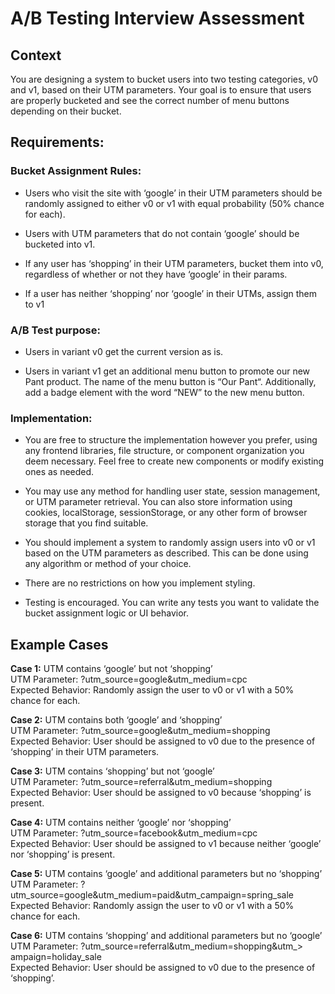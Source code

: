 # A/B Testing Interview Assessment

## Context

You are designing a system to bucket users into two testing categories, v0 and v1, based on their UTM parameters. Your goal is to ensure that users are properly bucketed and see the correct number of menu buttons depending on their bucket.

## Requirements:

### Bucket Assignment Rules:

- Users who visit the site with ‘google’ in their UTM parameters should be randomly assigned to either v0 or v1 with equal probability (50% chance for each).

- Users with UTM parameters that do not contain ‘google’ should be bucketed into v1.

- If any user has ‘shopping’ in their UTM parameters, bucket them into v0, regardless of whether or not they have ‘google’ in their params.

- If a user has neither ‘shopping’ nor ‘google’ in their UTMs, assign them to v1

### A/B Test purpose:

- Users in variant v0 get the current version as is.

- Users in variant v1 get an additional menu button to promote our new Pant product. The name of the menu button is “Our Pant“. Additionally, add a badge element with the word “NEW” to the new menu button.

### Implementation:

- You are free to structure the implementation however you prefer, using any frontend libraries, file structure, or component organization you deem necessary. Feel free to create new components or modify existing ones as needed.

- You may use any method for handling user state, session management, or UTM parameter retrieval. You can also store information using cookies, localStorage, sessionStorage, or any other form of browser storage that you find suitable.

- You should implement a system to randomly assign users into v0 or v1 based on the UTM parameters as described. This can be done using any algorithm or method of your choice.

- There are no restrictions on how you implement styling.

- Testing is encouraged. You can write any tests you want to validate the bucket assignment logic or UI behavior.

## Example Cases

**Case 1:** UTM contains ‘google’ but not ‘shopping’ \
UTM Parameter: ?utm_source=google&utm_medium=cpc \
Expected Behavior: Randomly assign the user to v0 or v1 with a 50% chance for each.

**Case 2:** UTM contains both ‘google’ and ‘shopping’ \
UTM Parameter: ?utm_source=google&utm_medium=shopping \
Expected Behavior: User should be assigned to v0 due to the presence of ‘shopping’ in their UTM parameters.

**Case 3:** UTM contains ‘shopping’ but not ‘google’ \
UTM Parameter: ?utm_source=referral&utm_medium=shopping \
Expected Behavior: User should be assigned to v0 because ‘shopping’ is present.

**Case 4:** UTM contains neither ‘google’ nor ‘shopping’ \
UTM Parameter: ?utm_source=facebook&utm_medium=cpc \
Expected Behavior: User should be assigned to v1 because neither ‘google’ nor ‘shopping’ is present.

**Case 5:** UTM contains ‘google’ and additional parameters but no ‘shopping’ \
UTM Parameter: ?utm_source=google&utm_medium=paid&utm_campaign=spring_sale \
Expected Behavior: Randomly assign the user to v0 or v1 with a 50% chance for each.

**Case 6:** UTM contains ‘shopping’ and additional parameters but no ‘google’ \
UTM Parameter: ?utm_source=referral&utm_medium=shopping&utm_> ampaign=holiday_sale \
Expected Behavior: User should be assigned to v0 due to the presence of ‘shopping’.
